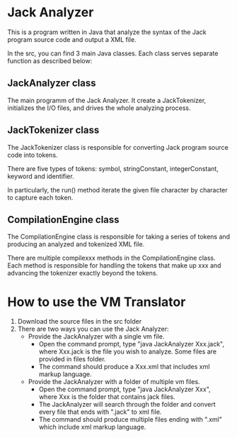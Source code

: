 # Jack Analyzer
This is a program written in Java that analyze the syntax of the Jack program source code and output a XML file.

In the src, you can find 3 main Java classes. Each class serves separate function as described below:

## JackAnalyzer class
The main programm of the Jack Analyzer.
It create a JackTokenizer, initializes the I/O files, and drives the whole analyzing process.
 
## JackTokenizer class
The JackTokenizer class is responsible for converting Jack program source code into tokens.

There are five types of tokens: symbol, stringConstant, integerConstant, keyword and identifier.

In particularly, the run() method iterate the given file character by character to capture each token.

## CompilationEngine class
The CompilationEngine class is responsible for taking a series of tokens and producing an analyzed and tokenized XML file.

There are multiple compilexxx methods in the CompilationEngine class. Each method is responsible for handling the tokens that make up xxx and
advancing the tokenizer exactly beyond the tokens.

# How to use the VM Translator
1. Download the source files in the src folder
2. There are two ways you can use the Jack Analyzer:
	- Provide the JackAnalyzer with a single vm file.
		- Open the command prompt, type "java JackAnalyzer Xxx.jack", where Xxx.jack is the file you wish to analyze. Some files are provided in files folder.
		- The command should produce a Xxx.xml that includes xml markup language.
	- Provide the JackAnalyzer with a folder of multiple vm files.
		- Open the command prompt, type "java JackAnalyzer Xxx", where Xxx is the folder that contains jack files.
		- The JackAnalyzer will search through the folder and convert every file that ends with ".jack" to xml file.
		- The command should produce multiple files ending with ".xml" which include xml markup language.
